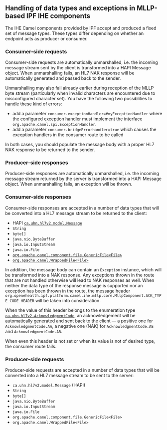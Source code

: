 
## Handling of data types and exceptions in MLLP-based IPF IHE components

The IHE Camel components provided by IPF accept and produced a fixed set of message types. These types differ
depending on whether an endpoint acts as producer or consumer.

### Consumer-side requests

Consumer-side requests are automatically unmarshalled, i.e. the incoming message stream sent by the client 
is transformed into a HAPI Message object. 
When unmarshalling fails, an HL7 NAK response will be automatically generated and passed back to the sender.

Unmarshalling may also fail already earlier during reception of the MLLP byte stream (particularly when invalid 
characters are encountered due to misconfigured character set). You have the following two possiblities to
handle these kind of errors:

* add a parameter `consumer.exceptionHandler=#myExceptionHandler` where the configured exception handler must
implement the interface `org.apache.camel.spi.ExceptionHandler`.
* add a parameter `consumer.bridgeErrorhandler=true` which causes the exception handlers in the consumer route
to be called

In both cases, you should populate the message body with a proper HL7 NAK response to be returned to the sender.

### Producer-side responses

Producer-side responses are automatically unmarshalled, i.e. the incoming message stream returned by the server 
is transformed into a HAPI Message object. When unmarshalling fails, an exception will be thrown.

### Consumer-side responses

Consumer-side responses are accepted in a number of data types that will be converted into a HL7 message stream
to be returned to the client:

* HAPI [`ca.uhn.hl7v2.model.Message`](https://hapifhir.github.io/hapi-hl7v2/base/apidocs/ca/uhn/hl7v2/model/Message.html)
* `String`
* `byte[]`
* `java.nio.ByteBuffer`
* `java.io.InputStream`
* `java.io.File`
* [`org.apache.camel.component.file.GenericFile<File>`](https://camel.apache.org/maven/current/camel-core/apidocs/org/apache/camel/component/file/GenericFile.html)
* [`org.apache.camel.WrappedFile<File>`](https://camel.apache.org/maven/current/camel-core/apidocs/org/apache/camel/WrappedFile.html)

In addition, the message body can contain an `Exception` instance, which will be transformed into a NAK response. 
Any exceptions thrown in the route that are not handled otherwise will lead to NAK responses as well.
When neither the data type of the response message is supported nor an exception has been thrown in the route, the message header
`org.openehealth.ipf.platform.camel.ihe.mllp.core.MllpComponent.ACK_TYPE_CODE_HEADER` will be taken into consideration.

When the value of this header belongs to the enumeration type [`ca.uhn.hl7v2.AcknowledgmentCode`](https://hapifhir.github.io/hapi-hl7v2/base/apidocs/ca/uhn/hl7v2/AcknowledgmentCode.html), an acknowledgement will be
automatically generated and sent back to the client — a positive one for `AcknowledgmentCode.AA`,
a negative one (NAK) for `AcknowledgmentCode.AE` and `AcknowledgmentCode.AR`.

When even this header is not set or when its value is not of desired type, the consumer route fails.

### Producer-side requests

Producer-side requests are accepted in a number of data types that will be converted into a HL7 message stream
to be sent to the server:

* `ca.uhn.hl7v2.model.Message` (HAPI)
* `String`
* `byte[]`
* `java.nio.ByteBuffer`
* `java.io.InputStream`
* `java.io.File`
* `org.apache.camel.component.file.GenericFile<File>`
* `org.apache.camel.WrappedFile<File>`

